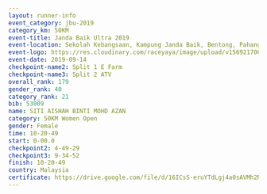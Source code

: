 ```yaml
---
layout: runner-info 
event_category: jbu-2019 
category_km: 50KM 
event-title: Janda Baik Ultra 2019
event-location: Sekolah Kebangsaan, Kampung Janda Baik, Bentong, Pahang, Malaysia 
event-logo: https://res.cloudinary.com/raceyaya/image/upload/v1569217009/logo/janda-baik_vch1pc.jpg 
event-date: 2019-09-14 
checkpoint-name2: Split 1 E Farm 
checkpoint-name3: Split 2 ATV 
overall_rank: 179
gender_rank: 40
category_rank: 21
bib: 53009
name: SITI AISHAH BINTI MOHD AZAN
category: 50KM Women Open
gender: Female
time: 10-20-49
start: 0-00.0
checkpoint2: 4-49-29
checkpoint3: 9-34-52
finish: 10-20-49
country: Malaysia
certificate: https://drive.google.com/file/d/16ICsS-eruYTdLgj4a0sAVMh2N9Crg88y/view?usp=sharing
---
```

